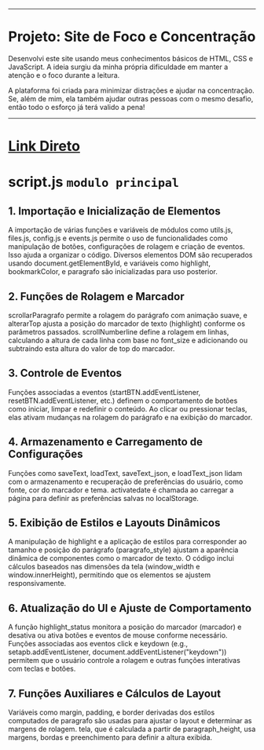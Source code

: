 
---

# Projeto: Site de Foco e Concentração

Desenvolvi este site usando meus conhecimentos básicos de HTML, CSS e JavaScript. A ideia surgiu da minha própria dificuldade em manter a atenção e o foco durante a leitura. 

A plataforma foi criada para minimizar distrações e ajudar na concentração. Se, além de mim, ela também ajudar outras pessoas com o mesmo desafio, então todo o esforço já terá valido a pena!

--- 

#  [Link Direto](https://gabrieel-marques-do-nascimento.github.io/leitura-simples/)



# **script.js** `modulo principal`



## 1. Importação e Inicialização de Elementos
A importação de várias funções e variáveis de módulos como utils.js, files.js, config.js e events.js permite o uso de funcionalidades como manipulação de botões, configurações de rolagem e criação de eventos. Isso ajuda a organizar o código.
Diversos elementos DOM são recuperados usando document.getElementById, e variáveis como highlight, bookmarkColor, e paragrafo são inicializadas para uso posterior.
## 2. Funções de Rolagem e Marcador
scrollarParagrafo permite a rolagem do parágrafo com animação suave, e alterarTop ajusta a posição do marcador de texto (highlight) conforme os parâmetros passados.
scrollNumberline define a rolagem em linhas, calculando a altura de cada linha com base no font_size e adicionando ou subtraindo esta altura do valor de top do marcador.
## 3. Controle de Eventos
Funções associadas a eventos (startBTN.addEventListener, resetBTN.addEventListener, etc.) definem o comportamento de botões como iniciar, limpar e redefinir o conteúdo. Ao clicar ou pressionar teclas, elas ativam mudanças na rolagem do parágrafo e na exibição do marcador.
## 4. Armazenamento e Carregamento de Configurações
Funções como saveText, loadText, saveText_json, e loadText_json lidam com o armazenamento e recuperação de preferências do usuário, como fonte, cor do marcador e tema.
activatedate é chamada ao carregar a página para definir as preferências salvas no localStorage.
## 5. Exibição de Estilos e Layouts Dinâmicos
A manipulação de highlight e a aplicação de estilos para corresponder ao tamanho e posição do parágrafo (paragrafo_style) ajustam a aparência dinâmica de componentes como o marcador de texto.
O código inclui cálculos baseados nas dimensões da tela (window_width e window.innerHeight), permitindo que os elementos se ajustem responsivamente.
## 6. Atualização do UI e Ajuste de Comportamento
A função highlight_status monitora a posição do marcador (marcador) e desativa ou ativa botões e eventos de mouse conforme necessário.
Funções associadas aos eventos click e keydown (e.g., setapb.addEventListener, document.addEventListener("keydown")) permitem que o usuário controle a rolagem e outras funções interativas com teclas e botões.
## 7. Funções Auxiliares e Cálculos de Layout
Variáveis como margin, padding, e border derivadas dos estilos computados de paragrafo são usadas para ajustar o layout e determinar as margens de rolagem.
tela, que é calculada a partir de paragraph_height, usa margens, bordas e preenchimento para definir a altura exibida.


